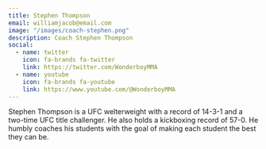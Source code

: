 ```yaml
---
title: Stephen Thompson
email: williamjacob@email.com
image: "/images/coach-stephen.png"
description: Coach Stephen Thompson
social:
  - name: twitter
    icon: fa-brands fa-twitter
    link: https://twitter.com/WonderboyMMA
  - name: youtube
    icon: fa-brands fa-youtube
    link: https://www.youtube.com/@WonderboyMMA
---
```

Stephen Thompson is a UFC welterweight with a record of 14-3-1 and a two-time UFC title challenger. He also holds a kickboxing record of 57-0. He humbly coaches his students with the goal of making each student the best they can be.